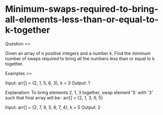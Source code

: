 # Minimum-swaps-required-to-bring-all-elements-less-than-or-equal-to-k-together

Question >>

Given an array of n positive integers and a number k. Find the minimum number of swaps required to bring all the numbers less than or equal to k together.

Examples >>

Input:  arr[] = {2, 1, 5, 6, 3}, k = 3
Output: 1

Explanation: 
To bring elements 2, 1, 3 together, swap 
element '5' with '3' such that final array
will be-
arr[] = {2, 1, 3, 6, 5}

Input:  arr[] = {2, 7, 9, 5, 8, 7, 4}, k = 5
Output: 2
